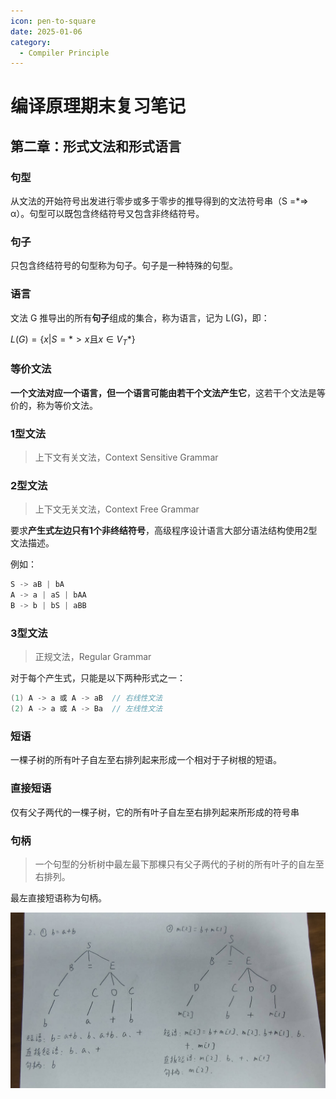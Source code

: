 ```yaml
---
icon: pen-to-square
date: 2025-01-06
category:
  - Compiler Principle
---
```


# 编译原理期末复习笔记

## 第二章：形式文法和形式语言

### 句型

从文法的开始符号出发进行零步或多于零步的推导得到的文法符号串（S =*=> α）。句型可以既包含终结符号又包含非终结符号。

### 句子

只包含终结符号的句型称为句子。句子是一种特殊的句型。

### 语言

文法 G 推导出的所有**句子**组成的集合，称为语言，记为 L(G)，即：

$L(G)=\{x | S =*> x \text{且} x∈V_T*\}$

### 等价文法

**一个文法对应一个语言，但一个语言可能由若干个文法产生它**，这若干个文法是等价的，称为等价文法。

### 1型文法

> 上下文有关文法，Context Sensitive Grammar

### 2型文法

> 上下文无关文法，Context Free Grammar

要求**产生式左边只有1个非终结符号**，高级程序设计语言大部分语法结构使用2型文法描述。

例如：
```c
S -> aB | bA
A -> a | aS | bAA
B -> b | bS | aBB
```

### 3型文法

> 正规文法，Regular Grammar

对于每个产生式，只能是以下两种形式之一：

```c
(1) A -> a 或 A -> aB  // 右线性文法
(2) A -> a 或 A -> Ba  // 左线性文法
```

### 短语

一棵子树的所有叶子自左至右排列起来形成一个相对于子树根的短语。

### 直接短语

仅有父子两代的一棵子树，它的所有叶子自左至右排列起来所形成的符号串

### 句柄

> 一个句型的分析树中最左最下那棵只有父子两代的子树的所有叶子的自左至右排列。

最左直接短语称为句柄。

![短语、直接短语、句柄](/assets/images/编译原理期末复习/短语、直接短语、句柄.jpg)

